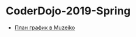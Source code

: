 # CoderDojo-2019-Spring

* [План график в Muzeiko](https://github.com/CoderDojoBulgaria/CoderDojo-2019-Spring/tree/master/Muzeiko)